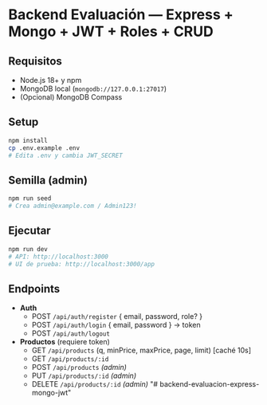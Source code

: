 
# Backend Evaluación — Express + Mongo + JWT + Roles + CRUD

## Requisitos
- Node.js 18+ y npm
- MongoDB local (`mongodb://127.0.0.1:27017`)
- (Opcional) MongoDB Compass

## Setup
```bash
npm install
cp .env.example .env
# Edita .env y cambia JWT_SECRET
```

## Semilla (admin)
```bash
npm run seed
# Crea admin@example.com / Admin123!
```

## Ejecutar
```bash
npm run dev
# API: http://localhost:3000
# UI de prueba: http://localhost:3000/app
```

## Endpoints
- **Auth**
  - POST `/api/auth/register` { email, password, role? }
  - POST `/api/auth/login` { email, password } -> token
  - POST `/api/auth/logout`
- **Productos** (requiere token)
  - GET `/api/products` (q, minPrice, maxPrice, page, limit) [caché 10s]
  - GET `/api/products/:id`
  - POST `/api/products` *(admin)*
  - PUT `/api/products/:id` *(admin)*
  - DELETE `/api/products/:id` *(admin)*
"# backend-evaluacion-express-mongo-jwt" 
